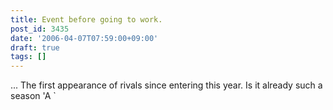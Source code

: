 ```yaml
---
title: Event before going to work.
post_id: 3435
date: '2006-04-07T07:59:00+09:00'
draft: true
tags: []
---
```


... The first appearance of rivals since entering this year. Is it already such a season 'A `

